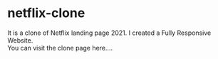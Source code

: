# netflix-clone
It is a clone of Netflix landing page 2021.
I created a Fully Responsive Website.
<br/>
You can visit the clone page here....     

